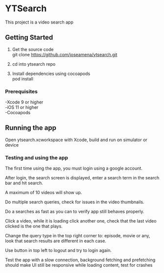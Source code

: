 # YTSearch

This project is a video search app

## Getting Started

1. Get the source code  
git clone https://github.com/joseamena/ytsearch.git

2. cd into ytsearch repo

3. Install dependencies using cocoapods  
pod install

### Prerequisites

-Xcode 9 or higher  
-iOS 11 or higher  
-Cocoapods


## Running the app

Open ytsearch.xcworkspace with Xcode, build and run on simulator or device


### Testing and using the app

The first time using the app, you must login using a google account.

After login, the search screen is displayed, enter a search term in the search bar and hit search.

A maximum of 10 videos will show up.

Do multiple search queries, check for issues in the video thumbnails.

Do a searches as fast as you can to verify app still behaves properly.

Click a video, while it is loading click another one, check that the last video clicked is the one that plays.

Change the query type in the top right corner to: episode, movie or any, look that search results are different in each case.

Use button in top left to logout and try to login again.

Test the app with a slow connection, background fetching and prefetching should make UI still be responsive while loading content, test for crashes

